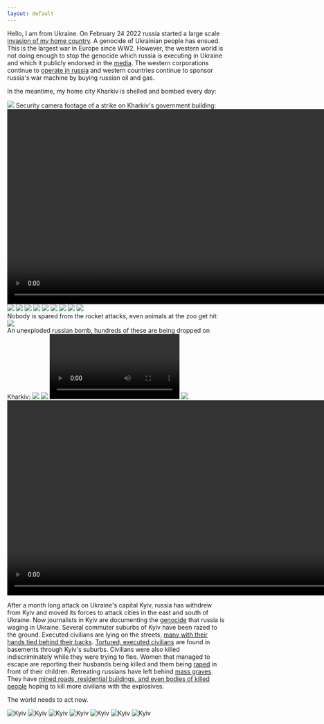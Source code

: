 ```yaml
---
layout: default
---
```


Hello, I am from Ukraine. On February 24 2022 russia started a large scale [invasion of my home country](https://en.wikipedia.org/wiki/2022_Russian_invasion_of_Ukraine). A genocide of Ukrainian people has ensued. This is the largest war in Europe since WW2. However, the western world is not doing enough to stop the genocide which russia is executing in Ukraine and which it publicly endorsed in the [media](https://twitter.com/Osinttechnical/status/1510919323346477056). The western corporations continue to [operate in russia](https://som.yale.edu/story/2022/over-500-companies-have-withdrawn-russia-some-remain) and western countries continue to sponsor russia's war machine by buying russian oil and gas.

In the meantime, my home city Kharkiv is shelled and bombed every day:

<img src="/images/kharkiv1.jpg">
Security camera footage of a strike on Kharkiv's government building:
<video width="900" controls>
<source src="/images/kharkiv-strike1.mp4" type="video/mp4">
</video>
<img src="/images/kharkiv3.jpg">
<img src="/images/kharkiv4.jpg">
<img src="/images/kharkiv5.jpg">
<img src="/images/kharkiv6.jpg">
<img src="/images/kharkiv8.jpg">
<img src="/images/kharkiv9.jpg">
<img src="/images/kharkiv10.jpg">
<img src="/images/kharkiv11.jpg">
<img src="/images/kharkiv12.jpg">
<br>Nobody is spared from the rocket attacks, even animals at the zoo get hit:<br>
<img src="/images/kharkiv13.jpg">
<br>An unexploded russian bomb, hundreds of these are being dropped on Kharkiv:
<img src="/images/kharkiv14.jpg">
<img src="/images/kharkiv15.jpg">
<video controls>
<source src="/images/kharkiv-strike2.mp4" type="video/mp4">
</video>
<img src="/images/london-kharkiv.jpg">
<video width="900" controls>
<source src="/images/kharkiv-ww2.mp4" type="video/mp4">
</video>

<br>

After a month long attack on Ukraine's capital Kyiv, russia has withdrew from Kyiv and moved its forces to attack cities in the east and south of Ukraine. Now journalists in Kyiv are documenting the [genocide](https://www.un.org/en/genocideprevention/genocide.shtml) that russia is waging in Ukraine. Several commuter suburbs of Kyiv have been razed to the ground. Executed civilians are lying on the streets, [many with their hands tied behind their backs](https://www.reuters.com/world/europe/ukrainian-street-corpse-with-hands-bound-bullet-wound-head-2022-04-03).
[Tortured, executed civilians](https://twitter.com/CNN/status/1511292189233582081) are found in basements through Kyiv's suburbs.
Civilians were also killed indiscriminately while they were trying to flee. Women that managed to escape are reporting their husbands being killed and them being [raped](https://twitter.com/sumlenny/status/1509487660913635328) in front of their children. Retreating russians have left behind [mass graves](https://www.reuters.com/world/europe/satellite-images-show-45-foot-long-trench-grave-site-bucha-maxar-2022-04-03). They have [mined roads, residential buildings, and even bodies of killed people](https://www.latimes.com/world-nation/story/2022-04-02/zelenksy-warns-of-mines-in-wake-of-russian-retreat-in-northern-ukraine) hoping to kill more civilians with the explosives.

The world needs to act now.

![Kyiv](/images/kyiv-sub1.jpg)
![Kyiv](/images/kyiv-sub2.jpg)
![Kyiv](/images/kyiv-sub3.jpg)
![Kyiv](/images/kyiv-sub4.jpg)
![Kyiv](/images/kyiv-sub5.jpg)
![Kyiv](/images/kyiv-sub6.jpg)
![Kyiv](/images/kyiv-sub7.jpg)


<a class="twitter-timeline" href="https://twitter.com/maximmath"></a> 
<script async src="https://platform.twitter.com/widgets.js" charset="utf-8">
</script>
